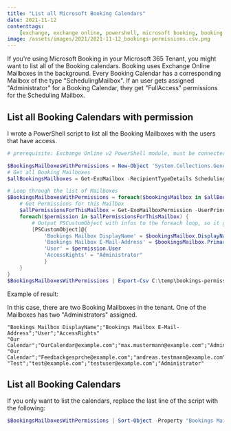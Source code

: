 ```yaml
---
title: "List all Microsoft Booking Calendars"
date: 2021-11-12
contenttags:
    [exchange, exchange online, powershell, microsoft booking, booking calendar]
image: /assets/images/2021/2021-11-12_bookings-permissions.csv.png
---
```


If you're using Microsoft Booking in your Microsoft 365 Tenant, you might want to list all of the Booking calendars. Booking uses Exchange Online Mailboxes in the background. Every Booking Calendar has a corresponding Mailbox of the type "SchedulingMailbox". If an user gets assigned "Administrator" for a Booking Calendar, they get "FullAccess" permissions for the Scheduling Mailbox.

## List all Booking Calendars with permission

I wrote a PowerShell script to list all the Booking Mailboxes with the users that have access.

```powershell
# prerequisite: Exchange Online v2 PowerShell module, must be connected to the service

$BookingsMailboxesWithPermissions = New-Object 'System.Collections.Generic.List[System.Object]'
# Get all Booking Mailboxes
$allBookingsMailboxes = Get-ExoMailbox -RecipientTypeDetails SchedulingMailbox -ResultSize:Unlimited

# Loop through the list of Mailboxes
$BookingsMailboxesWithPermissions = foreach($bookingsMailbox in $allBookingsMailboxes) {
    # Get Permissions for this Mailbox
    $allPermissionsForThisMailbox = Get-ExoMailboxPermission -UserPrincipalName $bookingsMailbox.UserPrincipalName -ResultSize:Unlimited | Where-Object {($_.User -like '*@*') -and ($_.AccessRights -eq "FullAccess")}
    foreach($permission in $allPermissionsForThisMailbox) {
        # Output PSCustomObject with infos to the foreach loop, so it gets saved into $BookingsMailboxesWithPermissions
        [PSCustomObject]@{
            'Bookings Mailbox DisplayName' = $bookingsMailbox.DisplayName
            'Bookings Mailbox E-Mail-Address' = $bookingsMailbox.PrimarySmtpAddress
            'User' = $permission.User
            'AccessRights' = "Administrator"
            }
    }
}
$BookingsMailboxesWithPermissions | Export-Csv C:\temp\bookings-permissions.csv -Encoding utf8 -Delimiter ";" -NoTypeInformation
```

Example of result:

In this case, there are two Booking Mailboxes in the tenant. One of the Mailboxes has two "Administrators" assigned.

```csv
"Bookings Mailbox DisplayName";"Bookings Mailbox E-Mail-Address";"User";"AccessRights"
"Our Calendar";"OurCalendar@example.com";"max.mustermann@example.com";"Administrator"
"Our Calendar";"Feedbackgesprche@example.com";"andreas.testmann@example.com";"Administrator"
"Test";"test@example.com";"testuser@example.com";"Administrator"
```

## List all Booking Calendars

If you only want to list the calendars, replace the last line of the script with the following:

```powershell
$BookingsMailboxesWithPermissions | Sort-Object -Property "Bookings Mailbox E-Mail-Address" -Unique | Export-Csv C:\temp\bookings-permissions.csv -Encoding utf8 -Delimiter ";" -NoTypeInformation
```
